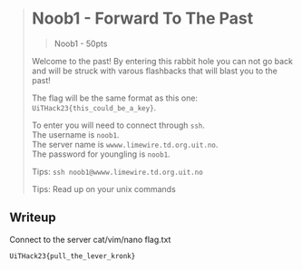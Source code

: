 ># Noob1 - Forward To The Past
>>    Noob1 - 50pts
>
>Welcome to the past! By entering this rabbit hole you can not go back and will be struck with varous flashbacks that will blast you to the past!
>
>The flag will be the same format as this one: 
>```UiTHack23{this_could_be_a_key}```.
>
>To enter you will need to connect through `ssh`.  
>The username is `noob1`.  
>The server name is `wwww.limewire.td.org.uit.no`.  
>The password for youngling is `noob1`.
>
>Tips:
>`ssh noob1@wwww.limewire.td.org.uit.no`
>
>Tips:
>Read up on your unix commands 



## Writeup
Connect to the server cat/vim/nano flag.txt

```UiTHack23{pull_the_lever_kronk}```

